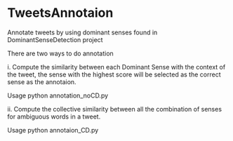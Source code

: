 # TweetsAnnotaion

Annotate tweets by using dominant senses found in DominantSenseDetection project

There are two ways to do annotation

i. Compute the similarity between each Dominant Sense with the context of the tweet, the sense with the highest score will be selected as the correct sense as the annotaion.

Usage
python annotation_noCD.py


ii. Compute the collective similarity between all the combination of senses for ambiguous words in a tweet. 

Usage
python annotaion_CD.py
